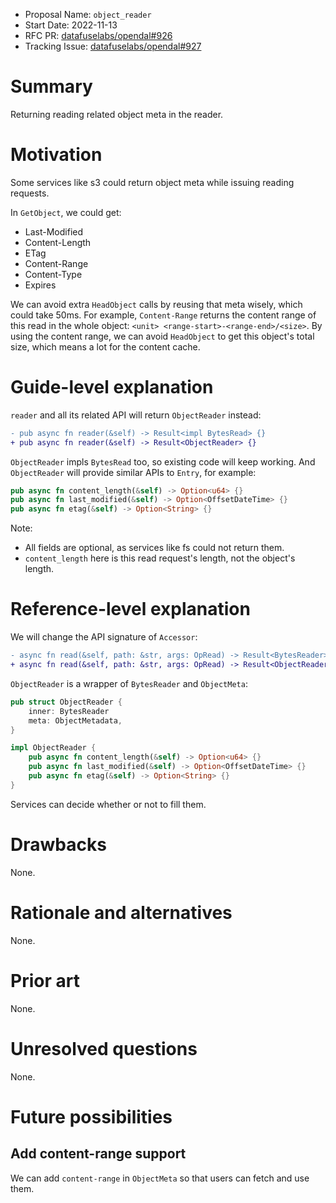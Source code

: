 - Proposal Name: `object_reader`
- Start Date: 2022-11-13
- RFC PR: [datafuselabs/opendal#926](https://github.com/datafuselabs/opendal/pull/926)
- Tracking Issue: [datafuselabs/opendal#927](https://github.com/datafuselabs/opendal/issues/927)

# Summary

Returning reading related object meta in the reader.

# Motivation

Some services like s3 could return object meta while issuing reading requests.

In `GetObject`, we could get:

- Last-Modified
- Content-Length
- ETag
- Content-Range
- Content-Type
- Expires

We can avoid extra `HeadObject` calls by reusing that meta wisely, which could take 50ms. For example, `Content-Range` returns the content range of this read in the whole object: `<unit> <range-start>-<range-end>/<size>`. By using the content range, we can avoid `HeadObject` to get this object's total size, which means a lot for the content cache.

# Guide-level explanation

`reader` and all its related API will return `ObjectReader` instead:

```diff
- pub async fn reader(&self) -> Result<impl BytesRead> {}
+ pub async fn reader(&self) -> Result<ObjectReader> {}
```

`ObjectReader` impls `BytesRead` too, so existing code will keep working. And `ObjectReader` will provide similar APIs to `Entry`, for example:

```rust
pub async fn content_length(&self) -> Option<u64> {}
pub async fn last_modified(&self) -> Option<OffsetDateTime> {}
pub async fn etag(&self) -> Option<String> {}
```

Note:

- All fields are optional, as services like fs could not return them.
- `content_length` here is this read request's length, not the object's length.

# Reference-level explanation

We will change the API signature of `Accessor`:

```diff
- async fn read(&self, path: &str, args: OpRead) -> Result<BytesReader> {}
+ async fn read(&self, path: &str, args: OpRead) -> Result<ObjectReader> {}
```

`ObjectReader` is a wrapper of `BytesReader` and `ObjectMeta`:

```rust
pub struct ObjectReader {
    inner: BytesReader
    meta: ObjectMetadata,
}

impl ObjectReader {
    pub async fn content_length(&self) -> Option<u64> {}
    pub async fn last_modified(&self) -> Option<OffsetDateTime> {}
    pub async fn etag(&self) -> Option<String> {}
}
```

Services can decide whether or not to fill them.

# Drawbacks

None.

# Rationale and alternatives

None.

# Prior art

None.

# Unresolved questions

None.

# Future possibilities

## Add content-range support

We can add `content-range` in `ObjectMeta` so that users can fetch and use them.
